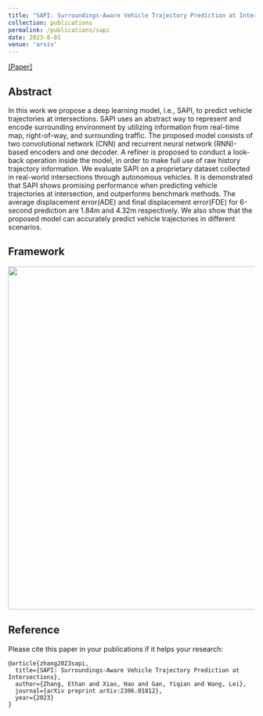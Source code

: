 ```yaml
---
title: "SAPI: Surroundings-Aware Vehicle Trajectory Prediction at Intersections"
collection: publications
permalink: /publications/sapi
date: 2023-8-01
venue: 'arxiv'
---
```


[[Paper]](https://arxiv.org/pdf/2306.01812)


## Abstract
In this work we propose a deep learning model, i.e., SAPI, to predict vehicle trajectories at intersections. SAPI uses an abstract way to represent and encode surrounding environment by utilizing information from real-time map, right-of-way, and surrounding traffic. The proposed model consists of two convolutional network (CNN) and recurrent neural network (RNN)-based encoders and one decoder. A refiner is proposed to conduct a look-back operation inside the model, in order to make full use of raw history trajectory information. We evaluate SAPI on a proprietary dataset collected in real-world intersections through autonomous vehicles. It is demonstrated that SAPI shows promising performance when predicting vehicle trajectories at intersection, and outperforms benchmark methods. The average displacement error(ADE) and final displacement error(FDE) for 6-second prediction are 1.84m and 4.32m respectively. We also show that the proposed model can accurately predict vehicle trajectories in different scenarios.

## Framework
<div style="text-align: center">
<img src="https://alexxiao95.github.io/publications/sapi/framework.png" width = "700">
</div>


## Reference
Please cite this paper in your publications if it helps your research:

```
@article{zhang2023sapi,
  title={SAPI: Surroundings-Aware Vehicle Trajectory Prediction at Intersections},
  author={Zhang, Ethan and Xiao, Hao and Gan, Yiqian and Wang, Lei},
  journal={arXiv preprint arXiv:2306.01812},
  year={2023}
}
```
